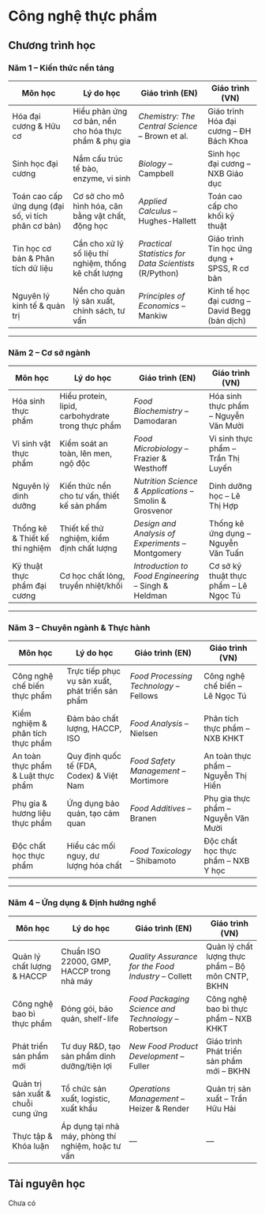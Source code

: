 # Công nghệ thực phẩm

## Chương trình học
### Năm 1 – Kiến thức nền tảng

| Môn học                                             | Lý do học                                             | Giáo trình (EN)                                       | Giáo trình (VN)                               |
| --------------------------------------------------- | ----------------------------------------------------- | ----------------------------------------------------- | --------------------------------------------- |
| Hóa đại cương & Hữu cơ                              | Hiểu phản ứng cơ bản, nền cho hóa thực phẩm & phụ gia | *Chemistry: The Central Science* – Brown et al.       | Giáo trình Hóa đại cương – ĐH Bách Khoa       |
| Sinh học đại cương                                  | Nắm cấu trúc tế bào, enzyme, vi sinh                  | *Biology* – Campbell                                  | Sinh học đại cương – NXB Giáo dục             |
| Toán cao cấp ứng dụng (đại số, vi tích phân cơ bản) | Cơ sở cho mô hình hóa, cân bằng vật chất, động học    | *Applied Calculus* – Hughes-Hallett                   | Toán cao cấp cho khối kỹ thuật                |
| Tin học cơ bản & Phân tích dữ liệu                  | Cần cho xử lý số liệu thí nghiệm, thống kê chất lượng | *Practical Statistics for Data Scientists* (R/Python) | Giáo trình Tin học ứng dụng + SPSS, R cơ bản  |
| Nguyên lý kinh tế & quản trị                        | Nền cho quản lý sản xuất, chính sách, tư vấn          | *Principles of Economics* – Mankiw                    | Kinh tế học đại cương – David Begg (bản dịch) |

---

### Năm 2 – Cơ sở ngành

| Môn học                        | Lý do học                                         | Giáo trình (EN)                                         | Giáo trình (VN)                       |
| ------------------------------ | ------------------------------------------------- | ------------------------------------------------------- | ------------------------------------- |
| Hóa sinh thực phẩm             | Hiểu protein, lipid, carbohydrate trong thực phẩm | *Food Biochemistry* – Damodaran                         | Hóa sinh thực phẩm – Nguyễn Văn Mười  |
| Vi sinh vật thực phẩm          | Kiểm soát an toàn, lên men, ngộ độc               | *Food Microbiology* – Frazier & Westhoff                | Vi sinh thực phẩm – Trần Thị Luyến    |
| Nguyên lý dinh dưỡng           | Kiến thức nền cho tư vấn, thiết kế sản phẩm       | *Nutrition Science & Applications* – Smolin & Grosvenor | Dinh dưỡng học – Lê Thị Hợp           |
| Thống kê & Thiết kế thí nghiệm | Thiết kế thử nghiệm, kiểm định chất lượng         | *Design and Analysis of Experiments* – Montgomery       | Thống kê ứng dụng – Nguyễn Văn Tuấn   |
| Kỹ thuật thực phẩm đại cương   | Cơ học chất lỏng, truyền nhiệt/khối               | *Introduction to Food Engineering* – Singh & Heldman    | Cơ sở kỹ thuật thực phẩm – Lê Ngọc Tú |

---

### Năm 3 – Chuyên ngành & Thực hành

| Môn học                            | Lý do học                                       | Giáo trình (EN)                        | Giáo trình (VN)                     |
| ---------------------------------- | ----------------------------------------------- | -------------------------------------- | ----------------------------------- |
| Công nghệ chế biến thực phẩm       | Trực tiếp phục vụ sản xuất, phát triển sản phẩm | *Food Processing Technology* – Fellows | Công nghệ chế biến – Lê Ngọc Tú     |
| Kiểm nghiệm & phân tích thực phẩm  | Đảm bảo chất lượng, HACCP, ISO                  | *Food Analysis* – Nielsen              | Phân tích thực phẩm – NXB KHKT      |
| An toàn thực phẩm & Luật thực phẩm | Quy định quốc tế (FDA, Codex) & Việt Nam        | *Food Safety Management* – Mortimore   | An toàn thực phẩm – Nguyễn Thị Hiền |
| Phụ gia & hương liệu thực phẩm     | Ứng dụng bảo quản, tạo cảm quan                 | *Food Additives* – Branen              | Phụ gia thực phẩm – Nguyễn Văn Mười |
| Độc chất học thực phẩm             | Hiểu các mối nguy, dư lượng hóa chất            | *Food Toxicology* – Shibamoto          | Độc chất học thực phẩm – NXB Y học  |

---

### Năm 4 – Ứng dụng & Định hướng nghề

| Môn học                            | Lý do học                                          | Giáo trình (EN)                                     | Giáo trình (VN)                                  |
| ---------------------------------- | -------------------------------------------------- | --------------------------------------------------- | ------------------------------------------------ |
| Quản lý chất lượng & HACCP         | Chuẩn ISO 22000, GMP, HACCP trong nhà máy          | *Quality Assurance for the Food Industry* – Collett | Quản lý chất lượng thực phẩm – Bộ môn CNTP, BKHN |
| Công nghệ bao bì thực phẩm         | Đóng gói, bảo quản, shelf-life                     | *Food Packaging Science and Technology* – Robertson | Công nghệ bao bì thực phẩm – NXB KHKT            |
| Phát triển sản phẩm mới            | Tư duy R\&D, tạo sản phẩm dinh dưỡng/tiện lợi      | *New Food Product Development* – Fuller             | Giáo trình Phát triển sản phẩm mới – BKHN        |
| Quản trị sản xuất & chuỗi cung ứng | Tổ chức sản xuất, logistic, xuất khẩu              | *Operations Management* – Heizer & Render           | Quản trị sản xuất – Trần Hữu Hải                 |
| Thực tập & Khóa luận               | Áp dụng tại nhà máy, phòng thí nghiệm, hoặc tư vấn | —                                                   | —                                                |

## Tài nguyên học

Chưa có

